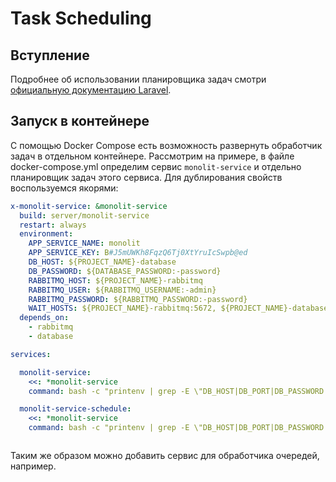 # Task Scheduling

## Вступление

Подробнее об использовании планировщика задач смотри
[официальную документацию Laravel](https://laravel.com/docs/8.x/scheduling).

## Запуск в контейнере

С помощью Docker Compose есть возможность развернуть обработчик задач в отдельном контейнере. 
Рассмотрим на примере, в файле docker-compose.yml определим сервис `monolit-service` и отдельно планировщик задач этого сервиса. 
Для дублирования свойств воспользуемся якорями:

```yaml
x-monolit-service: &monolit-service
  build: server/monolit-service
  restart: always
  environment:
    APP_SERVICE_NAME: monolit
    APP_SERVICE_KEY: B#J5mUWKh8FqzQ6Tj0XtYruIcSwpb@ed
    DB_HOST: ${PROJECT_NAME}-database
    DB_PASSWORD: ${DATABASE_PASSWORD:-password}
    RABBITMQ_HOST: ${PROJECT_NAME}-rabbitmq
    RABBITMQ_USER: ${RABBITMQ_USERNAME:-admin}
    RABBITMQ_PASSWORD: ${RABBITMQ_PASSWORD:-password}
    WAIT_HOSTS: ${PROJECT_NAME}-rabbitmq:5672, ${PROJECT_NAME}-database:5432
  depends_on:
    - rabbitmq
    - database

services:

  monolit-service:
    <<: *monolit-service
    command: bash -c "printenv | grep -E \"DB_HOST|DB_PORT|DB_PASSWORD|APP_SERVICE_NAME\" > .env && /wait && php artisan egal:listener:run"

  monolit-service-schedule:
    <<: *monolit-service
    command: bash -c "printenv | grep -E \"DB_HOST|DB_PORT|DB_PASSWORD|APP_SERVICE_NAME\" > .env && /wait && php artisan schedule:work"



```

Таким же образом можно добавить сервис для обработчика очередей, например.
